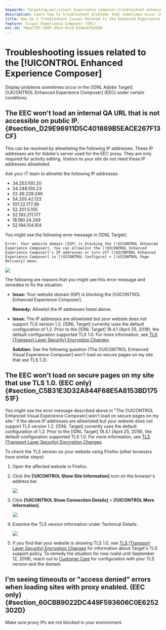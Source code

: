 ```yaml
---
keywords: Targeting;eec;visual experience composer;troubleshoot enhanced experience composer;troubleshooting
description: Learn how to troubleshoot problems that sometimes occur in the Adobe [!DNL Target] Enhanced Experience Composer (EEC) under certain conditions.
title: How Do I Troubleshoot Issues Related to the Enhanced Experience Composer?
feature: Visual Experience Composer (VEC)
exl-id: 7dea7707-5d9f-49c4-9ccd-618eeb7b3568
---
```

# Troubleshooting issues related to the [!UICONTROL Enhanced Experience Composer]

Display problems sometimes occur in the [!DNL Adobe Target] [!UICONTROL Enhanced Experience Composer] (EEC) under certain conditions.

## The EEC won't load an internal QA URL that is not accessible on public IP. {#section_D29E96911D5C401889B5EACE267F13CF}

This can be resolved by allowlisting the following IP addresses. These IP addresses are for Adobe's server used for the EEC proxy. They are only required for activity editing. Visitors to your site do not need these IP addresses allowlisted.

Ask your IT team to allowlist the following IP addresses:

* 34.253.100.20
* 34.248.100.23
* 52.49.228.246
* 54.205.42.123
* 107.22.177.39
* 52.201.5.105
* 52.193.211.177
* 18.180.24.249
* 52.194.154.154

You might see the following error message in [!DNL Target]:

`Error: Your website domain (ISP) is blocking the [!UICONTROL Enhanced Experience Composer]. You can allowlist the [!UICONTROL Enhanced Experience Composer]'s IP addresses or turn off [!UICONTROL Enhanced Experience Composer] in [!UICONTROL Configure] > [!UICONTROL Page Delivery] menu.`

![](assets/EEC_error.png)

The following are reasons that you might see this error message and remedies to fix the situation:

* **Issue:** Your website domain (ISP) is blocking the [!UICONTROL Enhanced Experience Composer].

  **Remedy:** Allowlist the IP addresses listed above. 

* **Issue:** The IP addresses are allowlisted but your website does not support TLS version 1.2. [!DNL Target] currently uses the default configuration of 1.2. Prior to the [!DNL Target] 18.4.1 (April 25, 2018), the default configuration supported TLS 1.0. For more information, see [TLS (Transport Layer Security) Encryption Changes](/help/c-implementing-target/c-considerations-before-you-implement-target/tls-transport-layer-security-encryption.md#concept_CC1001E9D3AE4BABAF90B8311B0A6451).

  **Solution:** See the following question (The [!UICONTROL Enhanced Visual Experience Composer] won't load on secure pages on my site that use TLS 1.2).

## The EEC won't load on secure pages on my site that use TLS 1.0. (EEC only) {#section_C5B31E3D32A844F68E5A8153BD17551F}

You might see the error message described above in "The [!UICONTROL Enhanced Visual Experience Composer] won't load on secure pages on my site." if the above IP addresses are allowlisted but your website does not support TLS version 1.2. [!DNL Target] currently uses the default configuration of 1.2. Prior to the [!DNL Target] 18.4.1 (April 25, 2018), the default configuration supported TLS 1.0. For more information, see [TLS (Transport Layer Security) Encryption Changes](/help/c-implementing-target/c-considerations-before-you-implement-target/tls-transport-layer-security-encryption.md#concept_CC1001E9D3AE4BABAF90B8311B0A6451).

To check the TLS version on your website using Firefox (other browsers have similar steps):

1. Open the affected website in Firefox. 
1. Click the **[!UICONTROL Show Site Information]** icon on the browser's address bar.

   ![](assets/firefox_more_info.png)

1. Click **[!UICONTROL Show Connection Details]** > **[!UICONTROL More Information]**.

   ![](assets/firefox_more_info_2.png)

1. Examine the TLS version information under Technical Details:

   ![](assets/firefox_more_info_3.png)

1. If you find that your website is showing TLS 1.0, see [TLS (Transport Layer Security) Encryption Changes](/help/c-implementing-target/c-considerations-before-you-implement-target/tls-transport-layer-security-encryption.md#concept_CC1001E9D3AE4BABAF90B8311B0A6451) for information about Target's TLS support policy. To remedy the situation for now (valid until September 12, 2018), reach out to [Customer Care](/help/cmp-resources-and-contact-information.md#reference_ACA3391A00EF467B87930A450050077C) for configuration with your TLS version and the domain.

## I'm seeing timeouts or "access denied" errors when loading sites with proxy enabled. (EEC only) {#section_60CBB9022DC449F593606C0E6252302D}

Make sure proxy IPs are not blocked in your environment.
